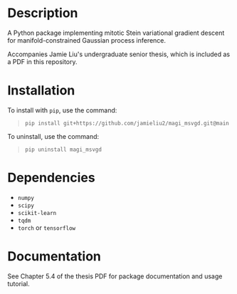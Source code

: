 # Description
A Python package implementing mitotic Stein variational gradient descent for manifold-constrained Gaussian process inference.

Accompanies Jamie Liu's undergraduate senior thesis, which is included as a PDF in this repository.

# Installation
To install with `pip`, use the command:
> `pip install git+https://github.com/jamieliu2/magi_msvgd.git@main`

To uninstall, use the command:
> `pip uninstall magi_msvgd`

# Dependencies
* `numpy`
* `scipy`
* `scikit-learn`
* `tqdm`
* `torch` or `tensorflow`

# Documentation
See Chapter 5.4 of the thesis PDF for package documentation and usage tutorial.
